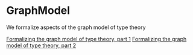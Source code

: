# GraphModel
We formalize aspects of the graph model of type theory

[Formalizing the graph model of type theory, part 1](https://egbertrijke.com/2016/10/06/formalizing-the-graph-model-of-type-theory-part-1/)
[Formalizing the graph model of type theory, part 2](https://egbertrijke.com/2016/10/12/formalizing-the-graph-model-of-type-theory-part-2/)
